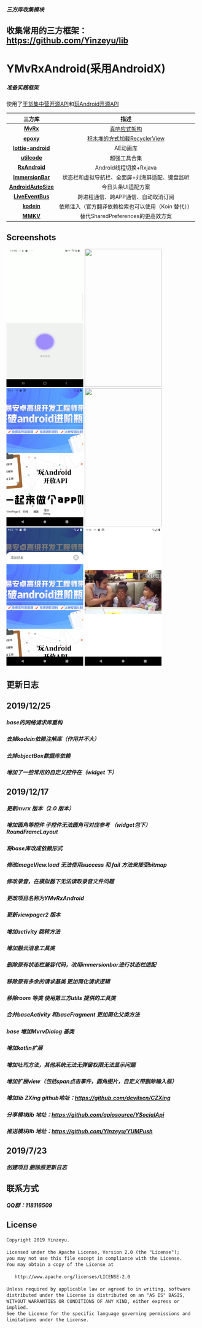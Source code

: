 ##### 三方库收集模块
## 收集常用的三方框架：https://github.com/Yinzeyu/lib
# YMvRxAndroid(采用AndroidX)
##### 准备实践框架
使用了[干货集中营开源API](http://gank.io/api)和[玩Android开源API](https://www.wanandroid.com/blog/show/2)

三方库|描述
:-:|:-:
**[MvRx](https://github.com/airbnb/MvRx)**|[真响应式架构](https://www.jianshu.com/p/53240a44ec49)
**[epoxy](https://github.com/airbnb/epoxy)**|[积木堆的方式加载RecyclerView](https://www.jianshu.com/p/d62ade6077c9)
**[lottie-android](https://github.com/airbnb/lottie-android)**|AE动画库
**[utilcode](https://github.com/Blankj/AndroidUtilCode/blob/master/lib/utilcode/README-CN.md)**|超强工具合集
**[RxAndroid](https://github.com/ReactiveX/RxAndroid)**|Android线程切换+Rxjava
**[ImmersionBar](https://github.com/gyf-dev/ImmersionBar)**|状态栏和虚拟导航栏、全面屏+刘海屏适配、键盘监听
**[AndroidAutoSize](https://github.com/JessYanCoding/AndroidAutoSize)**|今日头条UI适配方案
**[LiveEventBus](https://github.com/JeremyLiao/LiveEventBus)**|跨进程通信、跨APP通信、自动取消订阅
**[kodein](https://www.jianshu.com/p/d854f6c49adb)**|依赖注入（官方翻译依赖检索也可以使用（Koin 替代））
**[MMKV](https://github.com/Tencent/MMKV)**|替代SharedPreferences的更高效方案

## Screenshots

<div align:left;display:inline; xmlns:align="http://www.w3.org/1999/xhtml">
<img width="200" height="360" src="/image/5kzlc-ahlcy.gif"/>
<img width="200" height="360" src="/image/Screenshot_20191029-172227"/>
<img width="200" height="360" src="/image/Screenshot_1571908550.png"/>
<img width="200" height="360" src="/image/Screenshot_20191029-172234.png"/>
<img width="200" height="360" src="/image/Screenshot_1571908583.png"/>
<img width="200" height="360" src="/image/Screenshot_1571908590.png"/>

</div>

## 更新日志

##  2019/12/25
##### base的网络请求库重构
##### 去掉kodein依赖注解库（作用并不大）
##### 去掉objectBox数据库依赖
##### 增加了一些常用的自定义控件在（widget 下）

## 2019/12/17
##### 更新mvrx 版本（2.0 版本）
##### 增加圆角等控件 子控件无法圆角可对应参考 （widget包下）RoundFrameLayout
##### 将base库改成依赖形式 
##### 修改imageView.load 无法使用success 和 fail  方法来接受bitmap
##### 修改录音，在模拟器下无法读取录音文件问题
##### 更改项目名称为YMvRxAndroid
##### 更新viewpager2 版本
##### 增加activity 跳转方法
##### 增加融云消息工具类
##### 删除原有状态栏兼容代码，改用immersionbar进行状态栏适配
##### 移除原有多余的请求基类 更加简化请求逻辑
##### 移除room 等类 使用第三方utils 提供的工具类
##### 合并baseActivity  和baseFragment 更加简化父类方法
##### base 增加MvrvDialog 基类
##### 增加kotlin扩展
##### 增加吐司方法，其他系统无法无弹窗权限无法显示问题
##### 增加扩展view（包括span点击事件，圆角图片，自定义带删除输入框）
##### 增加lib ZXing   github地址：https://github.com/devilsen/CZXing
##### 分享模块lib 地址：https://github.com/apiosource/YSocialApi
##### 推送模块lib 地址：https://github.com/Yinzeyu/YUMPush

##  2019/7/23
##### 创建项目 删除原更新日志

## 联系方式
##### QQ群：118116509

License
-------

```
Copyright 2019 Yinzeyu.

Licensed under the Apache License, Version 2.0 (the "License");
you may not use this file except in compliance with the License.
You may obtain a copy of the License at

   http://www.apache.org/licenses/LICENSE-2.0

Unless required by applicable law or agreed to in writing, software
distributed under the License is distributed on an "AS IS" BASIS,
WITHOUT WARRANTIES OR CONDITIONS OF ANY KIND, either express or implied.
See the License for the specific language governing permissions and
limitations under the License.
```
